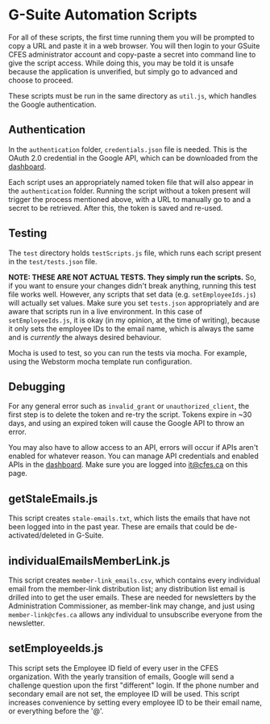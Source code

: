 # G-Suite Automation Scripts
For all of these scripts, the first time running them you will be prompted to copy a URL and paste it in a web browser.
You will then login to your GSuite CFES administrator account and copy-paste a secret into command line to give the script access.
While doing this, you may be told it is unsafe because the application is unverified, but simply go to advanced and choose to proceed.

These scripts must be run in the same directory as `util.js`, which handles the Google authentication.

## Authentication

In the `authentication` folder, `credentials.json` file is needed. This is the OAuth 2.0 credential in the Google API, which can 
be downloaded from the [dashboard](https://console.developers.google.com/apis/credentials?folder=&organizationId=&project=quickstart-1566655068519).

Each script uses an appropriately named token file that will also appear in the `authentication` folder. Running the script without a token present
will trigger the process mentioned above, with a URL to manually go to and a secret to be retrieved. After this, the token is saved and re-used.

## Testing

The `test` directory holds `testScripts.js` file, which runs each script present in the `test/tests.json` file.

__NOTE: THESE ARE NOT ACTUAL TESTS. They simply run the scripts.__ So, if you want to ensure your changes didn't break anything,
running this test file works well. However, any scripts that set data (e.g. `setEmployeeIds.js`) will actually set values.
Make sure you set `tests.json` appropriately and are aware that scripts run in a live environment. In this case of `setEmployeeIds.js`,
it is okay (in my opinion, at the time of writing), because it only sets the employee IDs to the email name, which is always the same
and is *currently* the always desired behaviour.

Mocha is used to test, so you can run the tests via mocha. For example, using the Webstorm mocha template run configuration.

## Debugging

For any general error such as `invalid_grant` or `unauthorized_client`, the first step is to delete the token and re-try the script.
Tokens expire in ~30 days, and using an expired token will cause the Google API to throw an error.

You may also have to allow access to an API, errors will occur if APIs aren't enabled for whatever reason.
You can manage API credentials and enabled APIs in the [dashboard](https://console.developers.google.com/apis/dashboard).
Make sure you are logged into it@cfes.ca on this page.

## getStaleEmails.js
This script creates `stale-emails.txt`, which lists the emails that have not been logged into in the past year.
These are emails that could be de-activated/deleted in G-Suite.

## individualEmailsMemberLink.js
This script creates `member-link_emails.csv`, which contains every individual email from the member-link distribution list; any distribution list email is drilled into to get the user emails.
These are needed for newsletters by the Administration Commissioner, as member-link may change, and just using `member-link@cfes.ca` allows any individual to unsubscribe everyone from the newsletter.

## setEmployeeIds.js
This script sets the Employee ID field of every user in the CFES organization.
With the yearly transition of emails, Google will send a challenge question upon the first "different" login.
If the phone number and secondary email are not set, the employee ID will be used. This script increases convenience by setting every employee ID to be their email name, or everything before the '@'.
 
